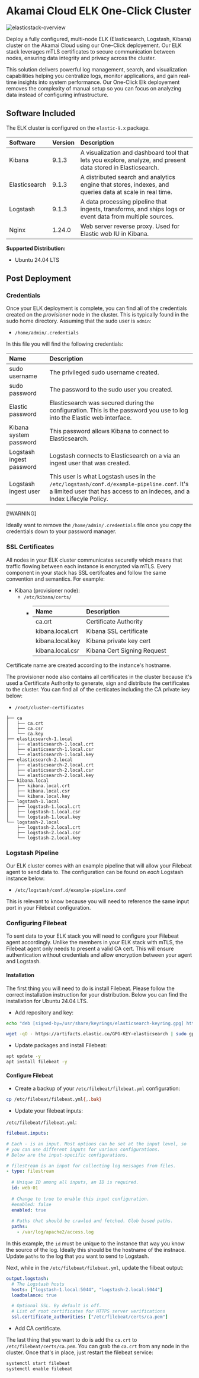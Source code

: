 # Akamai Cloud ELK One-Click Cluster

![elasticstack-overview](docs/assets/elaticstack-overview.png)

Deploy a fully configured, multi-node ELK (Elasticsearch, Logstash, Kibana) cluster on the Akamai Cloud using our One-Click deployement. Our ELK stack leverages mTLS certificates to secure communication between nodes, ensuring data integrity and privacy across the cluster.

This solution delivers powerful log management, search, and visualization capabilities helping you centralize logs, monitor applications, and gain real-time insights into system performance. Our One-Click Elk deployement removes the complexity of manual setup so you can focus on analyzing data instead of configuring infrastructure.

## Software Included

The ELK cluster is configured on the `elastic-9.x` package.

| Software      | Version   | Description |
| :---          | :----     | :---        |
| Kibana | 9.1.3 | A visualization and dashboard tool that lets you explore, analyze, and present data stored in Elasticsearch. |
| Elasticsearch | 9.1.3 | A distributed search and analytics engine that stores, indexes, and queries data at scale in real time. |
| Logstash | 9.1.3 | A data processing pipeline that ingests, transforms, and ships logs or event data from multiple sources. |
| Nginx | 1.24.0 | Web server reverse proxy. Used for Elastic web IU in Kibana. |

**Supported Distribution:**

- Ubuntu 24.04 LTS

## Post Deployment

### Credentials

Once your ELK deployment is complete, you can find all of the credentials created on the *provisioner* node in the cluster. This is typically found in the sudo home directory. Assuming that the sudo user is `admin`:

- `/home/admin/.credentials`

In this file you will find the following credentials:

| Name | Description |
| :---          | :----  |
| sudo username | The privileged sudo username created.  |
| sudo password | The password to the sudo user you created. |
| Elastic password | Elasticsearch was secured during the configuration. This is the password you use to log into the Elastic web interface. |
| Kibana system password | This password allows Kibana to connect to Elasticsearch. |
| Logstash ingest password | Logstash connects to Elasticsearch on a via an ingest user that was created. |
| Logstash ingest user | This user is what Logstash uses in the `/etc/logstash/conf.d/example-pipeline.conf`. It's a limited user that has access to an indeces, and a Index Lifecyle Policy. |

[!WARNING]

Ideally want to remove the `/home/admin/.credentials` file once you copy the credentials down to your password manager.

### SSL Certificates

All nodes in your ELK cluster communicates securetly which means that traffic flowing between each instance is encrypted via mTLS. Every component in your stack has SSL certifcates and follow the same convention and semantics. For example:

- Kibana (provisioner node):
    - `/etc/kibana/certs/`
        - | Name | Description |
          |:---  | :---        |
          | ca.crt | Certificate Authority |
          | kibana.local.crt | Kibana SSL certificate | 
          | kibana.local.key | Kibana private key cert |
          | kibana.local.csr | Kibana Cert Signing Request |

Certificate name are created according to the instance's hostname. 

The provisioner node also contains all certificates in the cluster because it's used a Certificate Authority to generate, sign and distribute the certificates to the cluster. You can find all of the certicates including the CA private key below:

- `/root/cluster-certificates`

```
├── ca
│   ├── ca.crt
│   ├── ca.csr
│   └── ca.key
├── elasticsearch-1.local
│   ├── elasticsearch-1.local.crt
│   ├── elasticsearch-1.local.csr
│   └── elasticsearch-1.local.key
├── elasticsearch-2.local
│   ├── elasticsearch-2.local.crt
│   ├── elasticsearch-2.local.csr
│   └── elasticsearch-2.local.key
├── kibana.local
│   ├── kibana.local.crt
│   ├── kibana.local.csr
│   └── kibana.local.key
├── logstash-1.local
│   ├── logstash-1.local.crt
│   ├── logstash-1.local.csr
│   └── logstash-1.local.key
└── logstash-2.local
    ├── logstash-2.local.crt
    ├── logstash-2.local.csr
    └── logstash-2.local.key
```

### Logstash Pipeline

Our ELK cluster comes with an example pipeline that will allow your Filebeat agent to send data to. The configuration can be found on *each* Logstash instance below:

- `/etc/logstash/conf.d/example-pipeline.conf`

This is relevant to know because you will need to reference the same input port in your Filebeat configuration.

### Configuring Filebeat

To sent data to your ELK stack you will need to configure your Filebeat agent accordingly. Unlike the members in your ELK stack with mTLS, the Filebeat agent only needs to present a valid CA cert. This will ensure authentication without credentials and allow encryption between your agent and Logstash.

#### Installation
The first thing you will need to do is install Filebeat. Please follow the correct installation instruction for your distribution. Below you can find the installation for Ubuntu 24.04 LTS.

- Add repository and key:

```bash
echo "deb [signed-by=/usr/share/keyrings/elasticsearch-keyring.gpg] https://artifacts.elastic.co/packages/9.x/apt stable main" | sudo tee /etc/apt/sources.list.d/elastic-9.x.list

wget -qO - https://artifacts.elastic.co/GPG-KEY-elasticsearch | sudo gpg --dearmor -o /usr/share/keyrings/elasticsearch-keyring.gpg
```

- Update packages and install Filebeat:

```bash
apt update -y
apt install filebeat -y
```

#### Configure Filebeat

- Create a backup of your `/etc/filebeat/filebeat.yml` configuration:

```bash
cp /etc/filebeat/filebeat.yml{,.bak}
```

- Update your filebeat inputs:


`/etc/filebeat/filebeat.yml`:
```yaml
filebeat.inputs:

# Each - is an input. Most options can be set at the input level, so
# you can use different inputs for various configurations.
# Below are the input-specific configurations.

# filestream is an input for collecting log messages from files.
- type: filestream
 
  # Unique ID among all inputs, an ID is required.
  id: web-01 
 
  # Change to true to enable this input configuration.
  #enabled: false
  enabled: true
 
  # Paths that should be crawled and fetched. Glob based paths.
  paths:
    - /var/log/apache2/access.log
```

In this example, the `id` must be unique to the instance that way you know the source of the log. Ideally this should be the hostname of the instnace. Update `paths` to the log that you want to send to Logstash.

Next, while in the `/etc/filebeat/filebeat.yml`, update the filbeat output:

```yaml
output.logstash:
  # The Logstash hosts
  hosts: ["logstash-1.local:5044", "logstash-2.local:5044"]
  loadbalance: true

  # Optional SSL. By default is off.
  # List of root certificates for HTTPS server verifications
  ssl.certificate_authorities: ["/etc/filebeat/certs/ca.pem"]
```

- Add CA certificate. 

The last thing that you want to do is add the `ca.crt` to `/etc/filebeat/certs/ca.pem`. You can grab the `ca.crt` from any node in the cluster. Once that's in place, just restart the filebeat service:

```bash 
systemctl start filebeat
systemctl enable filebeat
```